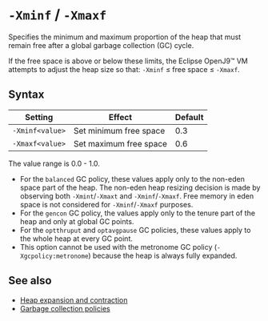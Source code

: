 <!--
* Copyright (c) 2017, 2023 IBM Corp. and others
*
* This program and the accompanying materials are made
* available under the terms of the Eclipse Public License 2.0
* which accompanies this distribution and is available at
* https://www.eclipse.org/legal/epl-2.0/ or the Apache
* License, Version 2.0 which accompanies this distribution and
* is available at https://www.apache.org/licenses/LICENSE-2.0.
*
* This Source Code may also be made available under the
* following Secondary Licenses when the conditions for such
* availability set forth in the Eclipse Public License, v. 2.0
* are satisfied: GNU General Public License, version 2 with
* the GNU Classpath Exception [1] and GNU General Public
* License, version 2 with the OpenJDK Assembly Exception [2].
*
* [1] https://www.gnu.org/software/classpath/license.html
* [2] https://openjdk.org/legal/assembly-exception.html
*
* SPDX-License-Identifier: EPL-2.0 OR Apache-2.0 OR GPL-2.0 WITH
* Classpath-exception-2.0 OR LicenseRef-GPL-2.0 WITH Assembly-exception
-->

# `-Xminf` / `-Xmaxf`


Specifies the minimum and maximum proportion of the heap that must remain free after a global garbage collection (GC) cycle.

If the free space is above or below these limits, the Eclipse OpenJ9&trade; VM attempts to adjust the heap size so that: `-Xminf` &le; free space &le; `-Xmaxf`.

## Syntax

| Setting        | Effect                 | Default |
|----------------|------------------------|---------|
|`-Xminf<value>` | Set minimum free space | 0.3     |
|`-Xmaxf<value>` | Set maximum free space | 0.6     |

The value range is 0.0 - 1.0.

- For the `balanced` GC policy, these values apply only to the non-eden space part of the heap. The non-eden heap resizing decision is made by observing both `-Xmint`/`-Xmaxt` and `-Xminf`/`-Xmaxf`. Free memory in eden space is not considered for `-Xminf`/`-Xmaxf` purposes.
- For the `gencon` GC policy, the values apply only to the tenure part of the heap and only at global GC points.
- For the `optthruput` and `optavgpause` GC policies, these values apply to the whole heap at every GC point.
- This option cannot be used with the metronome GC policy (`-Xgcpolicy:metronome`) because the heap is always fully expanded.

## See also

- [Heap expansion and contraction](allocation.md#expansion-and-contraction)
- [Garbage collection policies](gc.md)



<!-- ==== END OF TOPIC ==== xminf.md ==== -->
<!-- ==== END OF TOPIC ==== xmaxf.md ==== -->
